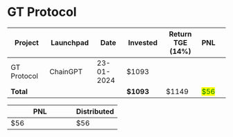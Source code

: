 # GT Protocol



<table data-full-width="true"><thead><tr><th width="152">Project</th><th width="138">Launchpad</th><th width="132">Date</th><th width="133">Invested</th><th width="167">Return TGE (14%)</th><th>PNL</th><th></th></tr></thead><tbody><tr><td>GT Protocol</td><td>ChainGPT</td><td>23-01-2024</td><td>$1093</td><td></td><td></td><td></td></tr><tr><td><strong>Total</strong></td><td></td><td></td><td><strong>$1093</strong></td><td>$1149</td><td><mark style="color:green;">$56</mark></td><td></td></tr></tbody></table>

<table data-full-width="true"><thead><tr><th width="135">PNL</th><th>Distributed</th></tr></thead><tbody><tr><td>$56</td><td>$56</td></tr></tbody></table>
